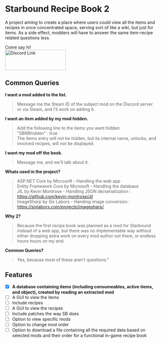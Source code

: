 # Starbound Recipe Book 2
A project aiming to create a place where users could view all the items and recipes in once concentrated space, serving sort of like a wiki, but just for items.
As a side effect, modders will have to answer the same item-recipe related questions less.

Come say hi! <br/>
<a href="https://discord.gg/Egjx962">
<img src="https://discordapp.com/assets/e4923594e694a21542a489471ecffa50.svg" alt="Discord Link" width="200" height="68">
</a>

## Common Queries ##

**I want a mod added to the list.**
> Message me the Steam ID of the subject mod on the Discord server or via Steam, and I'll work on adding it.

**I want an item added by my mod hidden.**
> Add the following line to the items you want hidden:<br/>
> "SBRBhidden" : true<br/>
> The items entry will not be hidden, but its internal name, unlocks, and involved recipes, will not be displayed.

**I want my mod off the book.**
> Message me, and we'll talk about it.

**Whats used in the project?**
> ASP.NET Core by Microsoft - Handling the web app<br/>
> Entity Framework Core by Microsoft - Handling the database<br/>
> JIL by Kevin Montrose - Handling JSON de/serialization : https://github.com/kevin-montrose/Jil<br/>
> ImageSharp by Six Labors - Handing image conversion : https://sixlabors.com/projects/imagesharp/

**Why 2?**
> Because the first recipe book was planned as a mod for Starbound instead of a web app, but there was no implementable way without either dropping extra work on every mod author out there, or endless hours hours on my end.

**Common Queries?**
> Yes, because most of these aren't questions."

## Features ##
- [x] **A database containing items (including consumeables, active items, and object), created by reading an extracted mod**
- [ ] A GUI to view the items
- [ ] Include recipes
- [ ] A GUI to view the recipes
- [ ] Include patches the way SB does
- [ ] Option to view specific mods
- [ ] Option to change mod order
- [ ] Option to download a file containing all the required data based on selected mods and their order for a functional in-game recipe book
